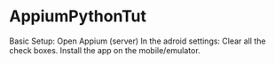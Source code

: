 # AppiumPythonTut
Basic Setup:
Open Appium (server)
In the adroid settings:
    Clear all the check boxes.
    Install the app on the mobile/emulator.
    
